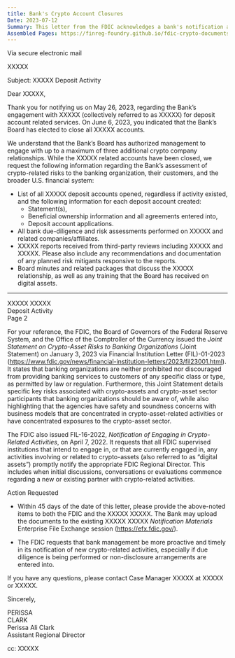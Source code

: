 ```yaml
---
title: Bank's Crypto Account Closures
Date: 2023-07-12
Summary: This letter from the FDIC acknowledges a bank's notification about its engagement with a crypto company for deposit account services and the subsequent decision to close those accounts. The FDIC requests specific information regarding the bank's risk assessment of crypto-related activities, including account details, due diligence documentation, third-party review reports, and board minutes. The letter references the Joint Statement on Crypto-Asset Risks to Banking Organizations (FIL-01-2023) and FIL-16-2022 regarding notification requirements for crypto-related activities. The FDIC instructs the bank to provide the requested information within 45 days and advises management to be more proactive and timely in notifying the FDIC about new crypto-related activities, particularly when conducting due diligence or entering non-disclosure arrangements. (AI-generated)
Assembled Pages: https://finreg-foundry.github.io/fdic-crypto-documents//assets/assembled_pages/document_42336.pdf
---
```

Via secure electronic mail

XXXXX

Subject: XXXXX Deposit Activity

Dear XXXXX,

Thank you for notifying us on May 26, 2023, regarding the Bank’s engagement with XXXXX (collectively referred to as XXXXX) for deposit account related services. On June 6, 2023, you indicated that the Bank’s Board has elected to close all XXXXX accounts.

We understand that the Bank’s Board has authorized management to engage with up to a maximum of three additional crypto company relationships. While the XXXXX related accounts have been closed, we request the following information regarding the Bank’s assessment of crypto-related risks to the banking organization, their customers, and the broader U.S. financial system:

- List of all XXXXX deposit accounts opened, regardless if activity existed, and the following information for each deposit account created:
  - Statement(s),
  - Beneficial ownership information and all agreements entered into,
  - Deposit account applications.
- All bank due-diligence and risk assessments performed on XXXXX and related companies/affiliates.
- XXXXX reports received from third-party reviews including XXXXX and XXXXX. Please also include any recommendations and documentation of any planned risk mitigants responsive to the reports.
- Board minutes and related packages that discuss the XXXXX relationship, as well as any training that the Board has received on digital assets.

---

XXXXX XXXXX  
Deposit Activity  
Page 2  

For your reference, the FDIC, the Board of Governors of the Federal Reserve System, and the Office of the Comptroller of the Currency issued the _Joint Statement on Crypto-Asset Risks to Banking Organizations_ (Joint Statement) on January 3, 2023 via Financial Institution Letter (FIL)-01-2023 (https://www.fdic.gov/news/financial-institution-letters/2023/fil23001.html). It states that banking organizations are neither prohibited nor discouraged from providing banking services to customers of any specific class or type, as permitted by law or regulation. Furthermore, this Joint Statement details specific key risks associated with crypto-assets and crypto-asset sector participants that banking organizations should be aware of, while also highlighting that the agencies have safety and soundness concerns with business models that are concentrated in crypto-asset-related activities or have concentrated exposures to the crypto-asset sector.

The FDIC also issued FIL-16-2022, _Notification of Engaging in Crypto-Related Activities_, on April 7, 2022. It requests that all FDIC supervised institutions that intend to engage in, or that are currently engaged in, any activities involving or related to crypto-assets (also referred to as “digital assets”) promptly notify the appropriate FDIC Regional Director. This includes when initial discussions, conversations or evaluations commence regarding a new or existing partner with crypto-related activities.

Action Requested

- Within 45 days of the date of this letter, please provide the above-noted items to both the FDIC and the XXXXX XXXXX. The Bank may upload the documents to the existing XXXXX XXXXX _Notification Materials_ Enterprise File Exchange session (https://efx.fdic.gov/).

- The FDIC requests that bank management be more proactive and timely in its notification of new crypto-related activities, especially if due diligence is being performed or non-disclosure arrangements are entered into.

If you have any questions, please contact Case Manager XXXXX at XXXXX or XXXXX.

Sincerely,

PERISSA  
CLARK  
Perissa Ali Clark  
Assistant Regional Director

cc: XXXXX
